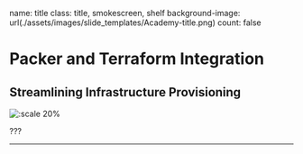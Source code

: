 name: title
class: title, smokescreen, shelf
background-image: url(./assets/images/slide_templates/Academy-title.png)
count: false

# Packer and Terraform Integration

## Streamlining Infrastructure Provisioning


![:scale 20%](./assets/logos/HashiCorp_Enterprise_Academy_Vertical_White_RGB.png)

???

---
